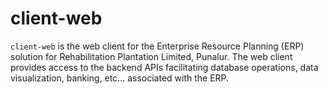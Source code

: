 # client-web

`client-web` is the web client for the Enterprise Resource Planning (ERP) solution for Rehabilitation Plantation Limited, Punalur. The web client provides access to the backend APIs facilitating database operations, data visualization, banking, etc... associated with the ERP.
